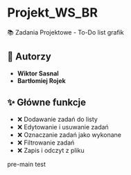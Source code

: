 # Projekt_WS_BR
📚 Zadania Projektowe - To-Do list grafik

## 📝 Autorzy

- **Wiktor Sasnal**
- **Bartłomiej Rojek**


## ✨ Główne funkcje

- ❌ Dodawanie zadań do listy
- ❌ Edytowanie i usuwanie zadań
- ❌ Oznaczanie zadań jako wykonane
- ❌ Filtrowanie zadań
- ❌ Zapis i odczyt z pliku

pre-main test